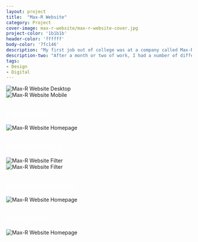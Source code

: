 ```yaml
---
layout: project
title:  "Max-R Website"
category: Project
cover-image: max-r-website/max-r-website-cover.jpg
project-color: '1b1b1b'
header-color: 'ffffff'
body-color: '7fc146'
description: "My first job out of college was at a company called Max-R. About 6 months after working there, the idea of updating the website was being thrown around, so I took it upon myself to begin creating wireframes and mockups."
description-two: "After a month or two of work, I had a number of different layouts and experiences I had explored. I then created working prototypes of what was determined to be the best design."
tags:
- Design
- Digital
---
```


<section>
<div class="half-column-full no-padding margin-bottom-large"><img src="/img/projects/max-r-website/max-r-website-desktop.png" alt="Max-R Website Desktop" /></div>
<div class="half-column-full no-padding margin-bottom-large"><img src="/img/projects/max-r-website/max-r-website-mobile.png" alt="Max-R Website Mobile" /></div>
</section>

<section>
<h2 style="color:#fff;">Homepage</h2>
<div class="full-column-full no-padding margin-bottom-large"><img src="/img/projects/max-r-website/max-r-website-homepage.jpg" alt="Max-R Website Homepage" /></div>
</section>

<section>
<h2 style="color:#fff;">Product Filters</h2>
<div class="half-column no-padding margin-bottom-large"><img src="/img/projects/max-r-website/max-r-website-filter-2.jpg" alt="Max-R Website Filter" /></div>
<div class="half-column no-padding margin-bottom-large"><img src="/img/projects/max-r-website/max-r-website-filter-3.jpg" alt="Max-R Website Filter" /></div>
</section>

<section>
<h2 style="color:#fff;">Individual Product</h2>
<div class="full-column-full no-padding margin-bottom-large"><img src="/img/projects/max-r-website/max-r-website-individual-product.jpg" alt="Max-R Website Homepage" /></div>
</section>

<section>
<h2 style="color:#fff;">Story Page</h2>
<div class="full-column-full no-padding margin-bottom-large"><img src="/img/projects/max-r-website/max-r-website-our-story.jpg" alt="Max-R Website Homepage" /></div>
</section>
